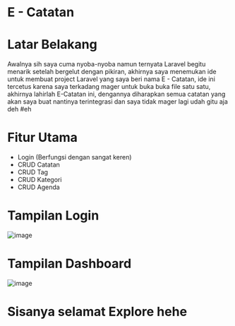 # E - Catatan
# Latar Belakang
Awalnya sih saya cuma nyoba-nyoba namun ternyata Laravel begitu menarik setelah bergelut dengan pikiran, akhirnya saya menemukan ide untuk membuat project Laravel yang saya beri nama E - Catatan, ide ini tercetus karena saya terkadang mager untuk buka buka file satu satu, akhirnya lahirlah E-Catatan ini, dengannya diharapkan semua catatan yang akan saya buat nantinya terintegrasi dan saya tidak mager lagi udah gitu aja deh #eh

# Fitur Utama
- Login (Berfungsi dengan sangat keren)
- CRUD Catatan
- CRUD Tag
- CRUD Kategori
- CRUD Agenda

# Tampilan Login
![image](https://user-images.githubusercontent.com/57394564/185760233-8db4a58c-7aca-4c7d-ad31-1cd1e3d97e26.png)

# Tampilan Dashboard
![image](https://user-images.githubusercontent.com/57394564/185760273-51b27da6-9f6f-4af6-9251-ed345b750a50.png)

# Sisanya selamat Explore hehe
